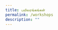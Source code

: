 ```yaml
---
title: பயிலரங்கங்கள்
permalink: /workshops
description: ""
---
```

<html>
	<head>
				<style>
      .button {
        background-color: #f4b639;
						  font-family: arial, sans-serif;
        border: none;
        color: white;
        padding: 20px 34px;
        text-align: center;
        text-decoration: none;
        display: inline-block;
        font-weight: 700;
        margin: 4px 2px;
        cursor: pointer;
      }
    </style>
  <style>
				   .tab, .tab * {
      font-family: arial, sans-serif;
      box-sizing: border-box;
    }
    .tab { max-width: 900px; }
    
    .tab input { display: none; }
    
  
    .tab label {
   
      position: relative; 
      display: block;
      width: 100%;
      margin-top: 10px;
      padding: 10px;
     
   
      font-weight: 700;
      color: #fff;
      background: #7c62c9;
      cursor: pointer;
    }
    

    .tab .content {
      background: #fff;
      overflow: hidden;
      transition: max-height 0.3s;
      max-height: 0;
    }
    .tab .content p { padding: 10px; }
    
  
    .tab input:checked ~ .content { max-height: 100vh; }
    
  
    .tab label::after {
   
      display: block;  
      content: "\25b6";
     
    
      position: absolute;
      right: 10px; top: 10px;
     
   
      transition: all 0.4s;
    }
     
   
    .tab input:checked ~ label::after { transform: rotate(90deg); }
	</style>
</head>
<body>
		<div style="width:100%; text-align:center">
  <img src="https://d33wubrfki0l68.cloudfront.net/fc2fbfe922d80bdfcbfab570bb1969ff457f812d/c1352/images/picture5s.png"  >
				<p style ="text-align: center" >


	<div style="width:100%; text-align:center">
	    <div class="tab">
      <input id="tab-1" type="checkbox">
		      <label for="tab-1">கதையோடு விளையாடு, தமிழோடு உறவாடு!</label>
      <div class="content">
       <img src="https://d33wubrfki0l68.cloudfront.net/ad8a0af2ab24edaeaf6669f348a2b126bb947784/49bee/images/jeeva2.png"  >
				<p style ="text-align: center" >திருவாட்டி ஜீவா ரகுநாத், <br> AKT Creations நிறுவனம்</p>
				<div style ="text-align: center"> 
									<a href="/workshops/Ms-Jeeva-Raghunath" class="button">காண்க: இணையப் பயிலரங்கம்</a>
				</div>
			</div>
    </div>
	
        <!-- SECOND TAB -->
    <div class="tab">
      <input id="tab-3" type="checkbox">
      <label for="tab-3"> சிறுவர் பாடல்கள்வழியாகவும் விளையாட்டுகள்வழியாகவும் கருத்துப்பரிமாற்றமும் தமிழ்மொழி கற்றல் கற்பித்தலும்</label>
      <div class="content">
       <img src="https://d33wubrfki0l68.cloudfront.net/1101e9fd74ac6ecbc574f60c32650ad761bc15f3/6e40c/images/pulavar.png"  >
				<p style ="text-align: center" >புலவர் வெற்றிச்செழியன்,  <br> முதல்வர், பாவேந்தர் தமிழ்வழி மழலையர் தொடக்கப்பள்ளி</p>
				<div style ="text-align: center"> 
									<a href="/workshops/mr-pulavar-vetricchezhiyan" class="button">காண்க: இணையப் பயிலரங்கம்</a>
    </div>